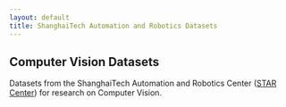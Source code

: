 ```yaml
---
layout: default
title: ShanghaiTech Automation and Robotics Datasets
---
```


## Computer Vision Datasets

Datasets from the ShanghaiTech Automation and Robotics Center ([STAR Center](https://star-center.shanghaitech.edu.cn/)) for research on Computer Vision.




